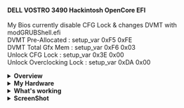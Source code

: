 <strong>DELL VOSTRO 3490 Hackintosh OpenCore EFI</strong></br></br>
My Bios currently disable CFG Lock & changes DVMT with modGRUBShell.efi</br>
DVMT Pre-Allocated : setup_var 0xF5 0xFE</br>
DVMT Total Gfx Mem : setup_var 0xF6 0x03</br>
Unlock CFG Lock    : setup_var 0x3E 0x00</br>
Unlock Overclocking Lock : setup_var 0xDA 0x00</br>

<details>  
<summary><strong>Overview</strong></summary>
</br>
- DSDT from Latest Bios 1.21.0</br>
- Improve Backlight Smoother</br>
- Latest OpenCore 0.8.6</br>
- Support macOS Catalina - Ventura</br>

</details>

<details>  
<summary><strong>My Hardware</strong></summary>
</br>

| Model              | Dell Vostro 3490                       |
|:-------------------|:-------------------------------------------|
| Processor          | Intel Core i3-10110U                       |
| Graphics           | Intel UHD Graphics 620                     |
| Memory             | 16GB (2x8GB 2666MHz DDR4 Corsair Vengeance)|
| Display            | 14" WXGA 1366x768 HD LCD                   |
| Storage            | WD Black SN750 SSD NVMe 250GB (Hackintosh) |
|                    | MidasForce SSD SATA 250GB (Windows)        |
| WLAN + Bluetooth   | Broadcom BCM94360CS2 (Replaced)            |
| LAN                | Realtek 8168 Ethernet                      |
| Card Reader        | Realtek Card Reader                        |
| Camera             | HD Webcam                                  |
| Soundcard          | Realtek ALC236                             |
| Trackpad           | Dell I2C Touchpad                          |


</details>
<details>  
<summary><strong>What's working</strong></summary>
</br>

- [x] Intel UHD 620 Graphics
- [x] All USB ports (Included USB-CRW)
- [x] Internal Camera
- [x] WiFi+Bluetooth (Replaced to BCM94360CS2)
- [x] Shutdown/ Reboot/ Sleep/ Wake 
- [x] Speakers and headphones jack (Use Combojack)
- [x] Realtek 8168 Gigabit Ethernet
- [x] App Store
- [x] iMessage and Facetime 
- [x] HDMI Output + Audio
- [x] Keyboard and Trackpad (multi gesture trackpad)
- [x] Airdrop , Handoff , Sidecar 
- [x] VT-D enable on bios with uncheck disableiomapper kernel quirk

</details>


<details>  
<summary><strong>ScreenShot</strong></summary>
<div style="align: center">
<img src="https://user-images.githubusercontent.com/12820160/201269225-30360be5-4ca4-48a6-a31c-b79a59b5f231.png">
</div>
<div style="align: center">
<img src="https://user-images.githubusercontent.com/12820160/201269294-727b6716-bf1e-4937-b161-161bb0c4ada3.png">
</div>
<div style="align: center">
<img src="https://user-images.githubusercontent.com/12820160/201269333-ffa87486-d58a-4095-b3cf-07d590a9c70c.png">
</div>
<div style="align: center">
<img src="https://user-images.githubusercontent.com/12820160/201269380-5e66b737-3c22-4c59-b380-fc29eb9d1cde.png">
</div>
<div style="align: center">
<img src="https://user-images.githubusercontent.com/12820160/201269405-f06e4977-5d2d-459b-bd44-3002d104316b.png">
</div>
<div style="align: center">
<img src="https://user-images.githubusercontent.com/12820160/201269445-9ebc22e8-5cdb-4435-8787-d23c8659a3cd.png">
</div>
<div style="align: center">
<img src="https://user-images.githubusercontent.com/12820160/201269495-155c0f07-a7d7-41cb-87a5-a3b64835da52.png">
</div>
<div style="align: center">
<img src="https://user-images.githubusercontent.com/12820160/201269536-73f7eda3-270d-4e7e-abc6-89c2dfba0cb5.png">
</div>
<div style="align: center">
<img src="https://user-images.githubusercontent.com/12820160/201269574-0471a696-6955-4c2e-a8fc-fe8bd62b2dd8.png">
</div>
<div style="align: center">
<img src="https://user-images.githubusercontent.com/12820160/201269610-aa79ccec-b040-4614-8697-f121f1f61425.png">
</div>
<div style="align: center">
<img src="https://user-images.githubusercontent.com/12820160/201269649-d4e6798e-08ea-45a0-bd28-2ba8c33d95b4.png">
</div>
<div style="align: center">
<img src="https://user-images.githubusercontent.com/12820160/201269682-7a801643-8618-4189-ba5c-c0caf4743f55.png">
</div>

</details>  
